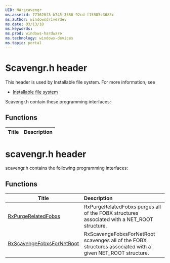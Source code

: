 ```yaml
---
UID: NA:scavengr
ms.assetid: 773626f3-b745-3356-92cd-f15505c3683c
ms.author: windowsdriverdev
ms.date: 03/13/18
ms.keywords: 
ms.prod: windows-hardware
ms.technology: windows-devices
ms.topic: portal
---
```


# Scavengr.h header



This header is used by Installable file system. For more information, see
- [Installable file system](../_ifsk/index.md)

Scavengr.h contain these programming interfaces:


## Functions

| Title   | Description   |
| ---- |:----

# scavengr.h header



scavengr.h contains the following programming interfaces:





## Functions
| Title | Description |
| ---- |:---- |
| [RxPurgeRelatedFobxs](nf-scavengr-rxpurgerelatedfobxs.md) | RxPurgeRelatedFobxs purges all of the FOBX structures associated with a NET_ROOT structure. |
| [RxScavengeFobxsForNetRoot](nf-scavengr-rxscavengefobxsfornetroot.md) | RxScavengeFobxsForNetRoot scavenges all of the FOBX structures associated with a given NET_ROOT structure. |